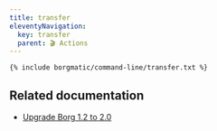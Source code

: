 ```yaml
---
title: transfer
eleventyNavigation:
  key: transfer
  parent: 🎬 Actions
---
```


```
{% include borgmatic/command-line/transfer.txt %}
```

## Related documentation

 * [Upgrade Borg 1.2 to 2.0](https://torsion.org/borgmatic/how-to/upgrade/#borg-1.2-to-2.0)
